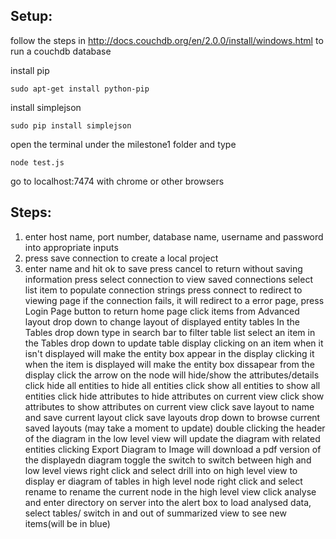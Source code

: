 ## Setup:

follow the steps in http://docs.couchdb.org/en/2.0.0/install/windows.html to run a couchdb database

install pip
```
sudo apt-get install python-pip
```
install simplejson
```
sudo pip install simplejson
```

open the terminal under the milestone1 folder and type
```
node test.js
```

go to localhost:7474 with chrome or other browsers

## Steps:
1. enter host name, port number, database name, username and password into appropriate inputs
2. press save connection to create a local project
3. enter name and hit ok to save
press cancel to return without saving information
press select connection to view saved connections
select list item to populate connection strings
press connect to redirect to viewing page
if the connection fails, it will redirect to a error page, press Login Page button to return home page
click items from Advanced layout drop down to change layout of displayed entity tables
In the Tables drop down type in search bar to filter table list
select an item in the Tables drop down to update table display
clicking on an item when it isn't displayed will make the entity box appear in the display
clicking it when the item is displayed will make the entity box dissapear from the display
click the arrow on the node will hide/show the attributes/details
click hide all entities to hide all entities
click show all entities to show all entities
click hide attributes to hide attributes on current view
click show attributes to show attributes on current view
click save layout to name and save current layout
click save layouts drop down to browse current saved layouts (may take a moment to update)
double clicking the header of the diagram in the low level view will update the diagram with related entities
clicking Export Diagram to Image will download a pdf version of the displayedn diagram
toggle the switch to switch between high and low level views
right click and select drill into on high level view to display er diagram of tables in high level node
right click and select rename to rename the current node in the high level view
click analyse and enter directory on server into the alert box to load analysed data, select tables/ switch in and out of summarized view to see new items(will be in blue)
